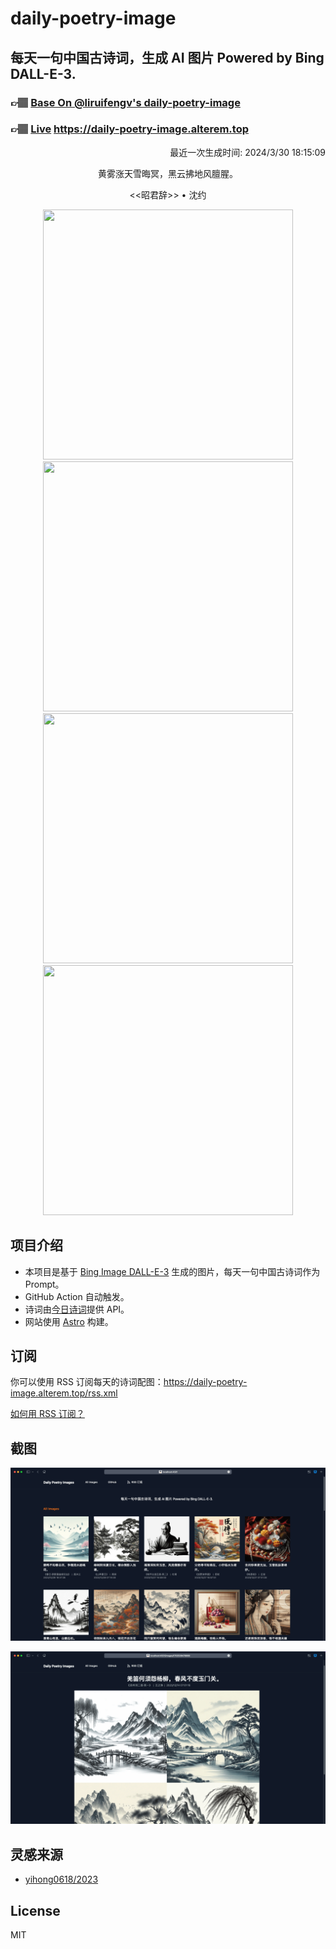 
# daily-poetry-image

## 每天一句中国古诗词，生成 AI 图片 Powered by Bing DALL-E-3.

### 👉🏽 [Base On @liruifengv's daily-poetry-image](https://github.com/liruifengv/daily-poetry-image)

### 👉🏽 [Live](https://daily-poetry-image.alterem.top/) https://daily-poetry-image.alterem.top

<p align="right">
  最近一次生成时间: 2024/3/30 18:15:09
</p>
<p align="center">
黄雾涨天雪晦冥，黑云拂地风膻腥。
</p>
<p align="center">
<<昭君辞>> • 沈约
</p>
<p align="center">
<img src="https://tse4.mm.bing.net/th/id/OIG3.giEpqhEd54VKkhmFueR4" height="400" width="400" />
<img src="https://tse4.mm.bing.net/th/id/OIG3.HjESzHx.ifhtqN3gRaEk" height="400" width="400" />
<img src="https://tse3.mm.bing.net/th/id/OIG3.IPismygQi8pF7mtHKRWn" height="400" width="400" />
<img src="https://tse3.mm.bing.net/th/id/OIG3.q1UocV5EIpjgrDyk_nyw" height="400" width="400" />
</p>

## 项目介绍

-   本项目是基于 [Bing Image DALL-E-3](https://www.bing.com/images/create) 生成的图片，每天一句中国古诗词作为 Prompt。
-   GitHub Action 自动触发。
-   诗词由[今日诗词](https://www.jinrishici.com/)提供 API。
-   网站使用 [Astro](https://astro.build) 构建。

## 订阅

你可以使用 RSS 订阅每天的诗词配图：https://daily-poetry-image.alterem.top/rss.xml

[如何用 RSS 订阅？](https://zhuanlan.zhihu.com/p/55026716)

## 截图

![图片列表](./screenshots/Snipaste_2023-12-28_21-00-26.png)

![图片详情](./screenshots/Snipaste_2023-12-28_21-00-53.png)

## 灵感来源

-   [yihong0618/2023](https://github.com/yihong0618/2023)

## License

MIT
